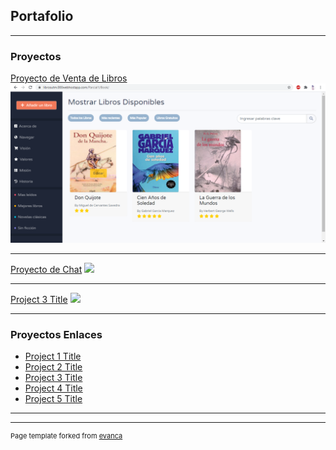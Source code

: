 ## Portafolio

---

### Proyectos

[Proyecto de Venta de Libros](sample_page)
<img src="images/Proyecto Libros.PNG?raw=true"/>

---
[Proyecto de Chat](/pdf/sample_presentation.pdf)
<img src="images/dummy_thumbnail.jpg?raw=true"/>

---
[Project 3 Title](http://example.com/)
<img src="images/dummy_thumbnail.jpg?raw=true"/>

---

### Proyectos Enlaces

- [Project 1 Title](http://example.com/)
- [Project 2 Title](http://example.com/)
- [Project 3 Title](http://example.com/)
- [Project 4 Title](http://example.com/)
- [Project 5 Title](http://example.com/)

---




---
<p style="font-size:11px"> Page template forked from <a href="https://github.com/evanca/quick-portfolio">evanca</a></p>
<!-- Remove above link if you don't want to attibute -->
